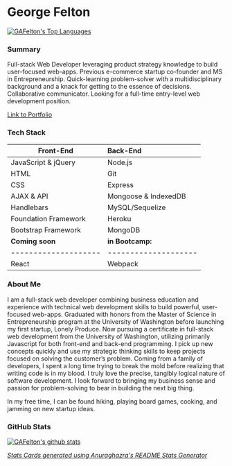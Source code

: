 # George Felton

[![GAFelton's Top Languages](https://github-readme-stats.vercel.app/api/top-langs/?username=GAFelton&layout=compact)](https://github.com/anuraghazra/github-readme-stats)

### Summary

Full-stack Web Developer leveraging product strategy knowledge to build user-focused web-apps. Previous e-commerce startup co-founder and MS in Entrepreneurship. Quick-learning problem-solver with a multidisciplinary background and a knack for getting to the essence of decisions. Collaborative communicator. Looking for a full-time entry-level web development position.

[Link to Portfolio](https://www.gfelton.com/)

### Tech Stack
| Front-End            | Back-End             |
| -------------------- | :------------------- |
| JavaScript & jQuery  | Node.js              |
| HTML                 | Git                  |
| CSS                  | Express              |
| AJAX & API           | Mongoose & IndexedDB |
| Handlebars           | MySQL/Sequelize      |
| Foundation Framework | Heroku               |
| Bootstrap Framework  | MongoDB              |
| **Coming soon**      | **in Bootcamp:**     |
| -------------------- | -------------------- |
| React                | Webpack              |

### About Me
I am a full-stack web developer combining business education and experience with technical web development skills to build powerful, user-focused web-apps. Graduated with honors from the Master of Science in Entrepreneurship program at the University of Washington before launching my first startup, Lonely Produce. Now pursuing a certificate in full-stack web development from the University of Washington, utilizing primarily Javascript for both front-end and back-end programming. I pick up new concepts quickly and use my strategic thinking skills to keep projects focused on solving the customer’s problem. Coming from a family of developers, I spent a long time trying to break the mold before realizing that writing code is in my blood. I truly love the precise, tangibly logical nature of software development. I look forward to bringing my business sense and passion for problem-solving to bear in building the next big thing.

In my free time, I can be found hiking, playing board games, cooking, and jamming on new startup ideas.

### GitHub Stats

[![GAFelton's github stats](https://github-readme-stats.vercel.app/api?username=GAFelton&count_private=true&show_icons=true&theme=gruvbox)](https://github.com/anuraghazra/github-readme-stats)

*[Stats Cards generated using Anuraghazra's README Stats Generator](https://github.com/anuraghazra/github-readme-stats)*

